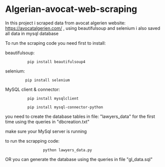# Algerian-avocat-web-scraping
In this project i scraped data from  avocat algerien website: https://avocatalgerien.com/ , using beautifulsoup and selenium i also saved all data in mysql database 

To run the scraping code you need first to install:

beautifulsoup:

              pip install beautifulsoup4

selenium: 

             pip install selenium

MySQL client & connector: 

              pip install mysqlclient

              pip install mysql-connector-python 

you need to create the database tables in file: "lawyers_data" for the first time using the queries in "dbcreation.txt" 


make sure your MySql server is running


to run the scrapping code:  

                     python lawyers_data.py 

OR you can generate the database using the queries in file "gl_data.sql"  

                 


